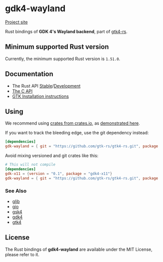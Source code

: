 # gdk4-wayland

[Project site](https://gtk-rs.org/)

Rust bindings of __GDK 4's Wayland backend__, part of [gtk4-rs](https://github.com/gtk-rs/gtk4-rs/).

## Minimum supported Rust version

Currently, the minimum supported Rust version is `1.51.0`.

## Documentation

- The Rust API [Stable](https://gtk-rs.org/gtk4-rs/stable/latest/docs/gdk4_wayland/)/[Development](https://gtk-rs.org/gtk4-rs/git/docs/gdk4_wayland/)
- [The C API](https://docs.gtk.org/gdk4-wayland/)
- [GTK Installation instructions](https://www.gtk.org/docs/installations/)

## Using

We recommend using [crates from crates.io](https://crates.io/keywords/gtk-rs),
as [demonstrated here](https://gtk-rs.org/gtk4-rs/git/docs/gtk4/index.html#library-versions).

If you want to track the bleeding edge, use the git dependency instead:

```toml
[dependencies]
gdk-wayland = { git = "https://github.com/gtk-rs/gtk4-rs.git", package = "gdk4-wayland" }
```

Avoid mixing versioned and git crates like this:

```toml
# This will not compile
[dependencies]
gdk-x11 = {version = "0.1", package = "gdk4-x11"}
gdk-wayland = { git = "https://github.com/gtk-rs/gtk4-rs.git", package = "gdk4-wayland" }
```

### See Also

- [glib](https://crates.io/crates/glib)
- [gio](https://crates.io/crates/gio)
- [gsk4](https://crates.io/crates/gsk4)
- [gdk4](https://crates.io/crates/gdk4)
- [gtk4](https://crates.io/crates/gtk4)

## License

The Rust bindings of __gdk4-wayland__ are available under the MIT License, please refer to it.
